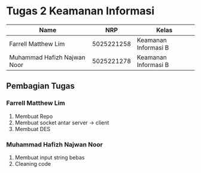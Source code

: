 # Tugas 2 Keamanan Informasi
| Name           | NRP        | Kelas     |
| ---            | ---        | ----------|
| Farrell Matthew Lim | 5025221258 | Keamanan Informasi B |
| Muhammad Hafizh Najwan Noor | 5025221278 | Keamanan Informasi B |

## Pembagian Tugas
### Farrell Matthew Lim
1. Membuat Repo
2. Membuat socket antar server -> client
3. Membuat DES

### Muhammad Hafizh Najwan Noor
1. Membuat input string bebas
2. Cleaning code
   

